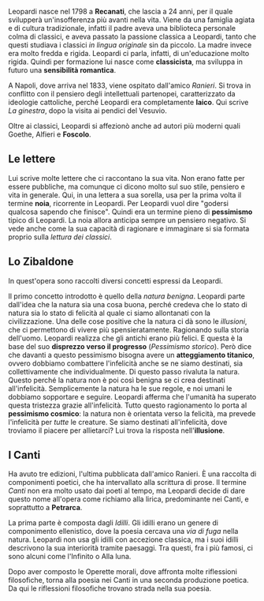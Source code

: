 Leopardi nasce nel 1798 a **Recanati**, che lascia a 24 anni, per il quale svilupperà un'insofferenza più avanti nella vita. Viene da una famiglia agiata e di cultura tradizionale, infatti il padre aveva una biblioteca personale colma di classici, e aveva passato la passione classica a Leopardi, tanto che questi studiava i classici *in lingua originale* sin da piccolo. La madre invece era molto fredda e rigida. Leopardi ci parla, infatti, di un'educazione molto rigida.
Quindi per formazione lui nasce come **classicista**, ma sviluppa in futuro una **sensibilità romantica**.

A Napoli, dove arriva nel 1833, viene ospitato dall'amico *Ranieri*. Si trova in conflitto con il pensiero degli intellettuali partenopei, caratterizzato da ideologie cattoliche, perché Leopardi era completamente **laico**. Qui scrive *La ginestra*, dopo la visita ai pendici del Vesuvio.

Oltre ai classici, Leopardi si affezionò anche ad autori più moderni quali Goethe, Alfieri e **Foscolo**. 

## Le lettere
Lui scrive molte lettere che ci raccontano la sua vita. Non erano fatte per essere pubbliche, ma comunque ci dicono molto sul suo stile, pensiero e vita in generale.
Qui, in una lettera a sua sorella, usa per la prima volta il termine **noia**, ricorrente in Leopardi. Per Leopardi vuol dire "godersi qualcosa sapendo che finisce". Quindi era un termine pieno di **pessimismo** tipico di Leopardi. La noia allora anticipa sempre un pensiero negativo.
Si vede anche come la sua capacità di ragionare e immaginare si sia formata proprio sulla *lettura dei classici*.

## Lo Zibaldone
In quest'opera sono raccolti diversi concetti espressi da Leopardi.

Il primo concetto introdotto è quello della *natura benigna*. Leopardi parte dall'idea che la natura sia una cosa buona, perché credeva che lo stato di natura sia lo stato di felicità al quale ci siamo allontanati con la civilizzazione. Una delle cose positive che la natura ci dà sono le *illusioni*, che ci permettono di vivere più spensieratamente.
Ragionando sulla storia dell'uomo. Leopardi realizza che gli antichi erano più felici. E questa è la base del suo **disprezzo verso il progresso** (*Pessimismo storico*). Però dice che davanti a questo pessimismo bisogna avere un **atteggiamento titanico**, ovvero dobbiamo combattere l'infelicità anche se ne siamo destinati, sia collettivamente che individualmente.
Di questo passo rivaluta la natura. Questo perché la natura non è poi così benigna se ci crea destinati all'infelicità. Semplicemente la natura ha le sue regole, e noi umani le dobbiamo sopportare e seguire. Leopardi afferma che l'umanità ha superato questa tristezza grazie all'infelicità.
Tutto questo ragionamento lo porta al **pessimismo cosmico**: la natura non è orientata verso la felicità, ma prevede l'infelicità per *tutte* le creature.
Se siamo destinati all'infelicità, dove troviamo il piacere per allietarci? Lui trova la risposta nell'**illusione**.

## I Canti
Ha avuto tre edizioni, l'ultima pubblicata dall'amico Ranieri. È una raccolta di componimenti poetici, che ha intervallato alla scrittura di prose. Il termine *Canti* non era molto usato dai poeti al tempo, ma Leopardi decide di dare questo nome all'opera come richiamo alla lirica, predominante nei Canti, e soprattutto a **Petrarca**.

La prima parte è composta dagli *Idilli*. Gli idilli erano un genere di componimento ellenistico, dove la poesia cercava una *via di fuga* nella natura. Leopardi non usa gli idilli con accezione classica, ma i suoi idilli descrivono la sua interiorità tramite paesaggi. Tra questi, fra i più famosi, ci sono alcuni come l'Infinito o Alla luna.


Dopo aver composto le Operette morali, dove affronta molte riflessioni filosofiche, torna alla poesia nei Canti in una seconda produzione poetica. Da qui le riflessioni filosofiche trovano strada nella sua poesia.
